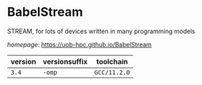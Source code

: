 # BabelStream

STREAM, for lots of devices written in many programming models

*homepage*: <https://uob-hpc.github.io/BabelStream>

version | versionsuffix | toolchain
--------|---------------|----------
``3.4`` | ``-omp`` | ``GCC/11.2.0``

